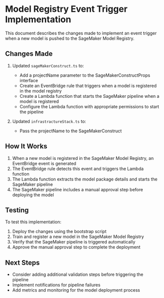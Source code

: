 # Model Registry Event Trigger Implementation

This document describes the changes made to implement an event trigger when a new model is pushed to the SageMaker Model Registry.

## Changes Made

1. Updated `sageMakerConstruct.ts` to:
   - Add a projectName parameter to the SageMakerConstructProps interface
   - Create an EventBridge rule that triggers when a model is registered in the model registry
   - Create a Lambda function that starts the SageMaker pipeline when a model is registered
   - Configure the Lambda function with appropriate permissions to start the pipeline

2. Updated `infrastractureStack.ts` to:
   - Pass the projectName to the SageMakerConstruct

## How It Works

1. When a new model is registered in the SageMaker Model Registry, an EventBridge event is generated
2. The EventBridge rule detects this event and triggers the Lambda function
3. The Lambda function extracts the model package details and starts the SageMaker pipeline
4. The SageMaker pipeline includes a manual approval step before deploying the model

## Testing

To test this implementation:
1. Deploy the changes using the bootstrap script
2. Train and register a new model in the SageMaker Model Registry
3. Verify that the SageMaker pipeline is triggered automatically
4. Approve the manual approval step to complete the deployment

## Next Steps

- Consider adding additional validation steps before triggering the pipeline
- Implement notifications for pipeline failures
- Add metrics and monitoring for the model deployment process
